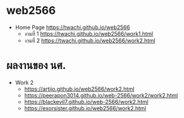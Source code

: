 # web2566

* Home Page https://twachi.github.io/web2566
  * งานที่ 1  https://twachi.github.io/web2566/work1.html
  * งานที่ 2  https://twachi.github.io/web2566/work2.html
  

# ผลงานของ นศ. 
* Work 2
  * https://artijo.github.io/web2566/work2.html
  * https://peerapon3014.github.io/web-2566/work2/work2.html
  * https://blackevil7.github.io/web-2566/work2.html
  * https://exorsister.github.io/web2566/work2.html
